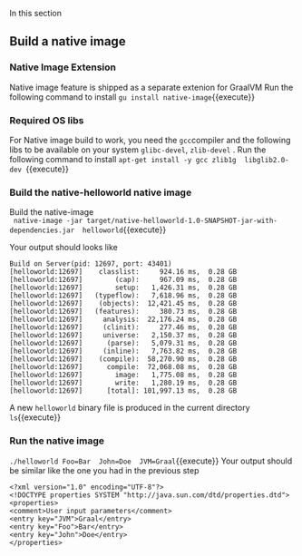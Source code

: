 In this section

## Build a native image

### Native Image Extension
Native image feature is shipped as a separate extenion for GraalVM
Run the following command to install 
`gu install native-image`{{execute}}


### Required OS libs
For Native image build to work, you need the `gcc`compiler and the  following libs to be available on your system `glibc-devel`, `zlib-devel`   . 
Run the following command to install 
`apt-get install -y gcc zlib1g  libglib2.0-dev `{{execute}}



### Build the native-helloworld native image

Build the native-image  
` native-image -jar target/native-helloworld-1.0-SNAPSHOT-jar-with-dependencies.jar  helloworld`{{execute}}

Your output should looks like 
```
Build on Server(pid: 12697, port: 43401)
[helloworld:12697]    classlist:     924.16 ms,  0.28 GB
[helloworld:12697]        (cap):     967.09 ms,  0.28 GB
[helloworld:12697]        setup:   1,426.31 ms,  0.28 GB
[helloworld:12697]   (typeflow):   7,618.96 ms,  0.28 GB
[helloworld:12697]    (objects):  12,421.45 ms,  0.28 GB
[helloworld:12697]   (features):     380.73 ms,  0.28 GB
[helloworld:12697]     analysis:  22,176.24 ms,  0.28 GB
[helloworld:12697]     (clinit):     277.46 ms,  0.28 GB
[helloworld:12697]     universe:   2,150.37 ms,  0.28 GB
[helloworld:12697]      (parse):   5,079.31 ms,  0.28 GB
[helloworld:12697]     (inline):   7,763.82 ms,  0.28 GB
[helloworld:12697]    (compile):  58,270.90 ms,  0.28 GB
[helloworld:12697]      compile:  72,068.08 ms,  0.28 GB
[helloworld:12697]        image:   1,775.08 ms,  0.28 GB
[helloworld:12697]        write:   1,280.19 ms,  0.28 GB
[helloworld:12697]      [total]: 101,997.13 ms,  0.28 GB
```
A new `helloworld` binary file is produced in the current directory
`ls`{{execute}}

### Run the native image 

`./helloworld Foo=Bar  John=Doe  JVM=Graal`{{execute}}
Your output should be similar like the one you had in the previous step 

```
<?xml version="1.0" encoding="UTF-8"?>
<!DOCTYPE properties SYSTEM "http://java.sun.com/dtd/properties.dtd">
<properties>
<comment>User input parameters</comment>
<entry key="JVM">Graal</entry>
<entry key="Foo">Bar</entry>
<entry key="John">Doe</entry>
</properties>
```


